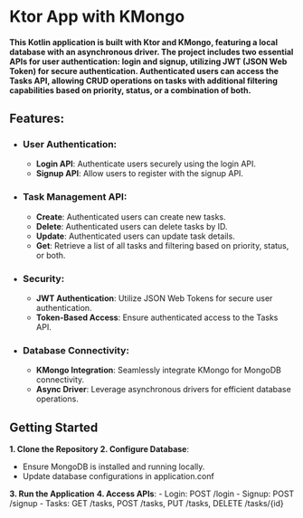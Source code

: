 # Ktor App with KMongo

#### This Kotlin application is built with Ktor and KMongo, featuring a local database with an asynchronous driver. The project includes two essential APIs for user authentication: login and signup, utilizing JWT (JSON Web Token) for secure authentication. Authenticated users can access the Tasks API, allowing CRUD operations on tasks with additional filtering capabilities based on priority, status, or a combination of both.

## Features:
+ ### User Authentication:
   - **Login API**: Authenticate users securely using the login API.
   - **Signup API**: Allow users to register with the signup API.

+ ### Task Management API:
  - **Create**: Authenticated users can create new tasks.
  - **Delete**: Authenticated users can delete tasks by ID.
  - **Update**: Authenticated users can update task details.
  - **Get**: Retrieve a list of all tasks and filtering based on priority, status, or both.

+ ### Security:
  - **JWT Authentication**: Utilize JSON Web Tokens for secure user authentication.
  - **Token-Based Access**: Ensure authenticated access to the Tasks API.

+ ### Database Connectivity:
  - **KMongo Integration**: Seamlessly integrate KMongo for MongoDB connectivity.
  - **Async Driver**: Leverage asynchronous drivers for efficient database operations.

## Getting Started
 **1. Clone the Repository**
 **2. Configure Database**:
   - Ensure MongoDB is installed and running locally.
   - Update database configurations in application.conf

 **3. Run the Application**
 **4. Access APIs**:
    - Login: POST /login
    - Signup: POST /signup
    - Tasks: GET /tasks, POST /tasks, PUT /tasks, DELETE /tasks/{id}
